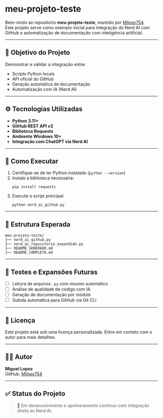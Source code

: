 # meu-projeto-teste

Bem-vindo ao repositório **meu-projeto-teste**, mantido por [Miloex754](https://github.com/Miloex754).  
Este projeto serve como exemplo inicial para integração do Nerd AI com GitHub e automatização de documentação com inteligência artificial.

---

## 🧠 Objetivo do Projeto

Demonstrar e validar a integração entre:
- Scripts Python locais
- API oficial do GitHub
- Geração automática de documentação
- Automatização com IA (Nerd AI)

---

## ⚙️ Tecnologias Utilizadas

- **Python 3.11+**
- **GitHub REST API v3**
- **Biblioteca Requests**
- **Ambiente Windows 10+**
- **Integração com ChatGPT via Nerd AI**

---

## 🚀 Como Executar

1. Certifique-se de ter Python instalado (`python --version`)
2. Instale a biblioteca necessária:
   ```
   pip install requests
   ```
3. Execute o script principal:
   ```
   python nerd_ai_github.py
   ```

---

## 📂 Estrutura Esperada

```
meu-projeto-teste/
├── nerd_ai_github.py
├── nerd_ai_repositorio_expandido.py
├── README_GENERADO.md
├── README_COMPLETO.md
```

---

## 🧪 Testes e Expansões Futuras

- [ ] Leitura de arquivos `.py` com resumo automático
- [ ] Análise de qualidade de código com IA
- [ ] Geração de documentação por módulo
- [ ] Subida automática para GitHub via Git CLI

---

## 🔐 Licença

Este projeto está sob uma licença personalizada. Entre em contato com o autor para mais detalhes.

---

## 👨‍💻 Autor

**Miguel Lopez**  
GitHub: [Miloex754](https://github.com/Miloex754)

---

## ✅ Status do Projeto

> 🚧 Em desenvolvimento e aprimoramento contínuo com integração direta ao Nerd AI.
